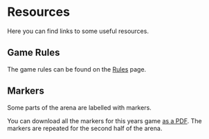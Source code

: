 # Resources

Here you can find links to some useful resources.

## Game Rules

The game rules can be found on the [Rules](/rules) page.

## Markers

Some parts of the arena are labelled with markers.

You can download all the markers for this years game [as a PDF](../../assets/resources/tin-can-rally-markers.pdf).
The markers are repeated for the second half of the arena.
